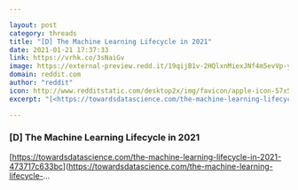 ```yaml
---

layout: post
category: threads
title: "[D] The Machine Learning Lifecycle in 2021"
date: 2021-01-21 17:37:33
link: https://vrhk.co/3sNaiGv
image: https://external-preview.redd.it/19qijB1v-2HQlxnMiexJNf4m5evVp-y33WLLnfn0SHQ.jpg?width=1200&height=622&auto=webp&crop=1200:622,smart&s=b2d2c3dcef1ec72cace4e7f6352f0536a535dd88
domain: reddit.com
author: "reddit"
icon: http://www.redditstatic.com/desktop2x/img/favicon/apple-icon-57x57.png
excerpt: "[<https://towardsdatascience.com/the-machine-learning-lifecycle-in-2021-473717c633bc>](<https://towardsdatascience.com/the-machine-learning-lifecycle->..."

---
```


### [D] The Machine Learning Lifecycle in 2021

[<https://towardsdatascience.com/the-machine-learning-lifecycle-in-2021-473717c633bc>](<https://towardsdatascience.com/the-machine-learning-lifecycle->...
